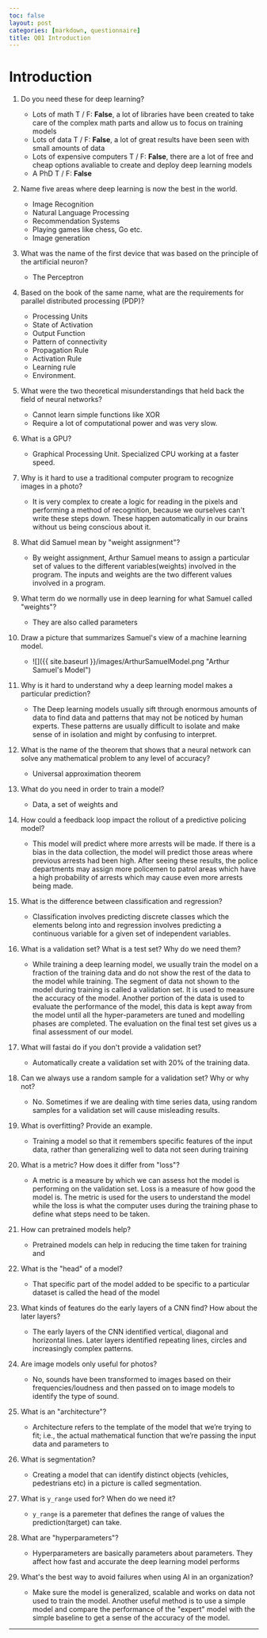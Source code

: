 ```yaml
---
toc: false
layout: post
categories: [markdown, questionnaire]
title: Q01 Introduction
---
```


# Introduction

1. Do you need these for deep learning?

   - Lots of math T / F: **False**, a lot of libraries have been created to take care of the complex math parts and allow us to focus on training models
   - Lots of data T / F: **False**, a lot of great results have been seen with small amounts of data
   - Lots of expensive computers T / F: **False**, there are a lot of free and cheap options avaliable to create and deploy deep learning models
   - A PhD T / F: **False**
   
1. Name five areas where deep learning is now the best in the world.
    - Image Recognition
    - Natural Language Processing
    - Recommendation Systems
    - Playing games like chess, Go etc.
    - Image generation
1. What was the name of the first device that was based on the principle of the artificial neuron?
    - The Perceptron
1. Based on the book of the same name, what are the requirements for parallel distributed processing (PDP)?
    - Processing Units 
    - State of Activation
    - Output Function
    - Pattern of connectivity
    - Propagation Rule
    - Activation Rule
    - Learning rule
    - Environment.
1. What were the two theoretical misunderstandings that held back the field of neural networks?
    - Cannot learn simple functions like XOR
    - Require a lot of computational power and was very slow.
1. What is a GPU?
    - Graphical Processing Unit. Specialized CPU working at a faster speed.
1. Why is it hard to use a traditional computer program to recognize images in a photo?
    - It is very complex to create a logic for reading in the pixels and performing a method of recognition, because we ourselves can't write these steps down. These happen automatically in our brains without us being conscious about it.
1. What did Samuel mean by "weight assignment"?
    - By weight assignment, Arthur Samuel means to assign a particular set of values to the different variables(weights) involved in the program. The inputs and weights are the two different values involved in a program.
1. What term do we normally use in deep learning for what Samuel called "weights"?
    - They are also called parameters
1. Draw a picture that summarizes Samuel's view of a machine learning model.
	- ![]({{ site.baseurl }}/images/ArthurSamuelModel.png "Arthur Samuel's Model")
1. Why is it hard to understand why a deep learning model makes a particular prediction?
    - The Deep learning models usually sift through enormous amounts of data to find data and patterns that may not be noticed by human experts. These patterns are usually difficult to isolate and make sense of in isolation and might by confusing to interpret.
1. What is the name of the theorem that shows that a neural network can solve any mathematical problem to any level of accuracy?
    - Universal approximation theorem
1. What do you need in order to train a model?
    - Data, a set of weights and 
1. How could a feedback loop impact the rollout of a predictive policing model?
    - This model will predict where more arrests will be made. If there is a bias in the data collection, the model will predict those areas where previous arrests had been high. After seeing these results, the police departments may assign more policemen to patrol areas which have a high probability of arrests which may cause even more arrests being made.
1. What is the difference between classification and regression?
    - Classification involves predicting discrete classes which the elements belong into and regression involves predicting a continuous variable for a given set of independent variables.
1. What is a validation set? What is a test set? Why do we need them?
	- While training a deep learning model, we usually train the model on a fraction of the training data and do not show the rest of the data to the model while training. The segment of data not shown to the model during training is called a validation set. It is used to measure the accuracy of the model. Another portion of the data is used to evaluate the performance of the model, this data is kept away from the model until all the hyper-parameters are tuned and modelling phases are completed. The evaluation on the final test set gives us a final assessment of our model. 	
1. What will fastai do if you don't provide a validation set?
    - Automatically create a validation set with 20% of the training data.
1. Can we always use a random sample for a validation set? Why or why not?
	- No. Sometimes if we are dealing with time series data, using random samples for a validation set will cause misleading results.
1. What is overfitting? Provide an example.
    - Training a model so that it remembers specific features of the input data, rather than generalizing well to data not seen during training
1. What is a metric? How does it differ from "loss"?
	- A metric is a measure by which we can assess hot the model is performing on the validation set. Loss is a measure of how good the model is. The metric is used for the users to understand the model while the loss is what the computer uses during the training phase to define what steps need to be taken.
1. How can pretrained models help?
    - Pretrained models can help in reducing the time taken for training and 
1. What is the "head" of a model?
	- That specific part of the model added to be specific to a particular dataset is called the head of the model
1. What kinds of features do the early layers of a CNN find? How about the later layers?
	- The early layers of the CNN identified vertical, diagonal and horizontal lines. Later layers identified repeating lines, circles and increasingly complex patterns.
1. Are image models only useful for photos?
    - No, sounds have been transformed to images based on their frequencies/loudness and then passed on to image models to identify the type of sound.
1. What is an "architecture"?
    - Architecture refers to the template of the model that we’re trying to fit; i.e., the actual mathematical function that we’re passing the input data and parameters to
1. What is segmentation?
	- Creating a model that can identify distinct objects (vehicles, pedestrians etc) in a picture is called segmentation.
1. What is `y_range` used for? When do we need it?
    - `y_range` is a paremeter that defines the range of values the prediction(target) can take.
1. What are "hyperparameters"?
	- Hyperparameters are basically parameters about parameters. They affect how fast and accurate the deep learning model performs
1. What's the best way to avoid failures when using AI in an organization?
	- Make sure the model is generalized, scalable and works on data not used to train the model. Another useful method is to use a simple model and compare the performance of the "expert" model with the simple baseline to get a sense of the accuracy of the model.

---

